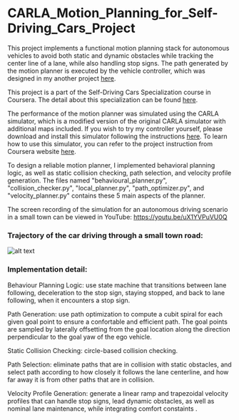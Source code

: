 # CARLA_Motion_Planning_for_Self-Driving_Cars_Project
This project implements a functional motion planning stack for autonomous vehicles to avoid both static and dynamic obstacles while 
tracking the center line of a lane, while also handling stop signs. The path generated by the motion planner is executed by the 
vehicle controller, which was designed in my another project [here](https://github.com/yymmaa0000/CARLA_Self-Driving_Vehicle_Control_Project).

This project is a part of the Self-Driving Cars Specialization course in Coursera. The detail about this specialization can be found [here](https://www.coursera.org/specializations/self-driving-cars).

The performance of the motion planner was simulated using the CARLA simulator, which is a modified version of the original CARLA simulator 
with additional maps included. If you wish to try my controller yourself, please download and install this simulator following the 
instructions [here](https://www.coursera.org/learn/motion-planning-self-driving-cars/supplement/i9R3x/carla-installation-guide). To learn 
how to use this simulator, you can refer to the project instruction from Coursera 
website [here](https://www.coursera.org/learn/motion-planning-self-driving-cars/programming/wiGwg/course-4-final-project).

To design a reliable motion planner, I implemented behavioral planning logic, as well as static collision checking, path selection, and velocity profile generation.
The files named "behavioural_planner.py", "collision_checker.py", "local_planner.py", "path_optimizer.py", and "velocity_planner.py" contains
these 5 main aspects of the planner.

The screen recording of the simulation for an autonomous driving scenario in a small town can be viewed in YouTube: https://youtu.be/uX1YVPuVU0Q

### Trajectory of the car driving through a small town road: ###

![alt text](https://github.com/yymmaa0000/CARLA_Motion_Planning_for_Self-Driving_Cars_Project/blob/master/controller_output/trajectory.png)

### Implementation detail: ###
Behaviour Planning Logic: use state machine that transitions between lane following, deceleration to the stop sign, staying stopped, and back to lane following, when it encounters a stop sign.

Path Generation: use path optimization to compute a cubit spiral for each given goal point to ensure a confortable and efficient path. The goal points are sampled by laterally offsetting from the goal location along the direction perpendicular to the goal yaw of the ego vehicle.

Static Collision Checking: circle-based collision checking.

Path Selection: eliminate paths that are in collision with static obstacles, and select path according to how closely it follows the lane centerline, and how far away it is from other paths that are in collision.

Velocity Profile Generation: generate a linear ramp and trapezoidal velocity profiles that can handle stop signs, lead dynamic obstacles, as well as nominal lane maintenance, while integrating comfort constaints .
